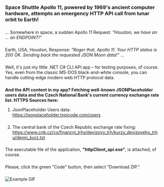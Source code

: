 ### Space Shuttle Apollo 11, powered by 1969's ancient computer hardware, attempts an emergency HTTP API call from lunar orbit to Earth!
###
...
Somewhere in space, a sudden Apollo 11 Request:
 _"Houston, we have an ... an ENDPOINT!"_ 
###
Earth, USA, Houston,  Response: 
_"Roger that, Apollo 11. Your HTTP status is 200 OK. Sending back the requested JSON Moon data!"_
...
###
Well, it's just my little .NET C# CLI API app – for testing purposes, of course.
Yes, even from the classic MS-DOS black-and-white console, you can handle cutting-edge modern web HTTP protocol data.
###
**And the API content in my app? Fetching well-known JSONPlaceholder users data and the Czech National Bank's current currency exchange rate list. HTTPS Sources here:**


1. JsonPlaceholder Users data: 
https://jsonplaceholder.typicode.com/users
###
2. The central bank of the Czech Republic exchange rate fixing:
https://www.cnb.cz/cs/financni_trhy/devizovy_trh/kurzy_devizoveho_trhu/denni_kurz.txt
###
The executable file of the application, **"httpClient_api.exe"**, is attached, of course.
 ###
Please, click the green "Code" button, then select "Download ZIP."

###
![Example GIF](animation.gif)


